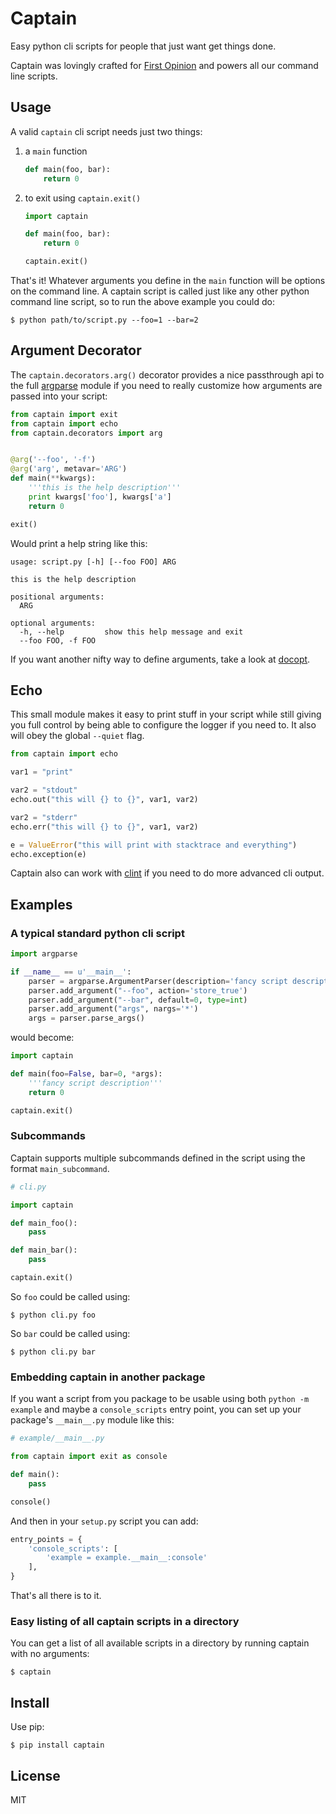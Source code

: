 # Captain

Easy python cli scripts for people that just want get things done.

Captain was lovingly crafted for [First Opinion](http://firstopinionapp.com) and powers all our command line scripts.

## Usage

A valid `captain` cli script needs just two things:

1. a `main` function

    ```python
    def main(foo, bar):
        return 0
    ```

2. to exit using `captain.exit()`

    ```python
    import captain

    def main(foo, bar):
        return 0

    captain.exit()
    ```

That's it! Whatever arguments you define in the `main` function will be options on the command line. A captain script is called just like any other python command line script, so to run the above example you could do:

    $ python path/to/script.py --foo=1 --bar=2


## Argument Decorator

The `captain.decorators.arg()` decorator provides a nice passthrough api to the full [argparse](https://docs.python.org/2/library/argparse.html) module if you need to really customize how arguments are passed into your script:

```python
from captain import exit
from captain import echo
from captain.decorators import arg 


@arg('--foo', '-f')
@arg('arg', metavar='ARG')
def main(**kwargs):
    '''this is the help description'''
    print kwargs['foo'], kwargs['a']
    return 0

exit()
```

Would print a help string like this:

    usage: script.py [-h] [--foo FOO] ARG

    this is the help description

    positional arguments:
      ARG

    optional arguments:
      -h, --help         show this help message and exit
      --foo FOO, -f FOO

If you want another nifty way to define arguments, take a look at [docopt](https://github.com/docopt/docopt).


## Echo

This small module makes it easy to print stuff in your script while still giving you full control by being able to configure the logger if you need to. It also will obey the global `--quiet` flag.

```python
from captain import echo

var1 = "print"

var2 = "stdout"
echo.out("this will {} to {}", var1, var2)

var2 = "stderr"
echo.err("this will {} to {}", var1, var2)

e = ValueError("this will print with stacktrace and everything")
echo.exception(e)
```

Captain also can work with [clint](https://github.com/kennethreitz/clint) if you need to do more advanced cli output.


## Examples

### A typical standard python cli script

```python
import argparse

if __name__ == u'__main__':
    parser = argparse.ArgumentParser(description='fancy script description')
    parser.add_argument("--foo", action='store_true')
    parser.add_argument("--bar", default=0, type=int)
    parser.add_argument("args", nargs='*')
    args = parser.parse_args()
```

would become:

```python
import captain

def main(foo=False, bar=0, *args):
    '''fancy script description'''
    return 0

captain.exit()
```


### Subcommands

Captain supports multiple subcommands defined in the script using the format `main_subcommand`.

```python
# cli.py

import captain

def main_foo():
    pass

def main_bar():
    pass

captain.exit()
```

So `foo` could be called using:

    $ python cli.py foo

So `bar` could be called using:

    $ python cli.py bar



### Embedding captain in another package

If you want a script from you package to be usable using both `python -m example` and maybe a `console_scripts` entry point, you can set up your package's `__main__.py` module like this:


```python
# example/__main__.py

from captain import exit as console

def main():
    pass

console()
```

And then in your `setup.py` script you can add:


```python
entry_points = {
    'console_scripts': [
        'example = example.__main__:console'
    ],
}
```

That's all there is to it.


### Easy listing of all captain scripts in a directory

You can get a list of all available scripts in a directory by running captain with no arguments:

    $ captain


## Install

Use pip:

    $ pip install captain


## License

MIT

